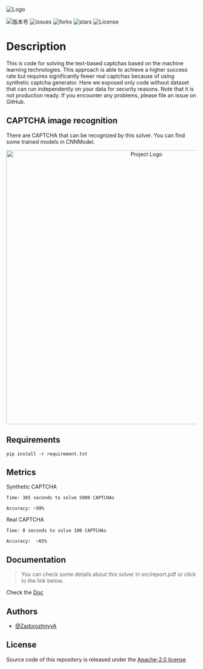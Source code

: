 ![Logo](https://i.ibb.co/YQ4qCPm/Color-logo-with-background.png)

![版本号](https://img.shields.io/badge/Version-Alpha--0.0.1-blue)
![issues](https://img.shields.io/github/issues/Alexander-Zadorozhnyy/CGAN_CAPTCHA_SOLVER)
![forks](https://img.shields.io/github/forks/Alexander-Zadorozhnyy/CGAN_CAPTCHA_SOLVER)
![stars](https://img.shields.io/github/stars/Alexander-Zadorozhnyy/CGAN_CAPTCHA_SOLVER)
![License](https://img.shields.io/github/license/Alexander-Zadorozhnyy/CGAN_CAPTCHA_SOLVER)

# Description

This is code for solving the text-based captchas based on the machine learning technologies. This approach is able to
achieve a higher success rate but requires significantly fewer real captchas because of using synthetic captcha
generator. Here we exposed only code without dataset that can run independently on your data for security reasons. Note
that it is not production ready. If you encounter any problems, please file an issue on GitHub.

## CAPTCHA image recognition

There are CAPTCHA that can be recognized by this solver. You can find some trained models in CNNModel.
<p align="center">
      <img src="https://i.ibb.co/mGM2wRx/cap.png" alt="Project Logo" width="726">
</p>

## Requirements

```shell
pip install -r requirement.txt
```

## Metrics

Synthetic CAPTCHA

    Time: 385 seconds to solve 5000 CAPTCHAs

    Accuracy: ~99%

Real CAPTCHA

    Time: 8 seconds to solve 100 CAPTCHAs

    Accuracy:  ~65%

## Documentation

> You can check some details about this solver in src/report.pdf or click to the link below.

Check the [Doc](https://github.com/Alexander-Zadorozhnyy/CGAN_CAPTCHA_SOLVER/src/report.pdf)

## Authors

- [@ZadorozhnyyA](https://github.com/Alexander-Zadorozhnyy)

## License

Source code of this repository is released under
the [Apache-2.0 license](https://choosealicense.com/licenses/apache-2.0/)


